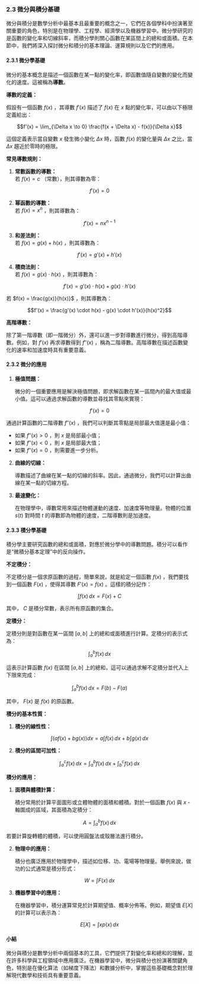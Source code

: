 ### **2.3 微分與積分基礎**

微分與積分是數學分析中最基本且最重要的概念之一，它們在各個學科中扮演著至關重要的角色，特別是在物理學、工程學、經濟學以及機器學習中。微分學研究的是函數的變化率和切線斜率，而積分學則關心函數在某區間上的總和或面積。在本節中，我們將深入探討微分和積分的基本理論、運算規則以及它們的應用。

#### **2.3.1 微分學基礎**

微分的基本概念是描述一個函數在某一點的變化率，即函數值隨自變數的變化而變化的速度。這被稱為**導數**。

**導數的定義：**

假設有一個函數  $`f(x)`$ ，其導數  $`f'(x)`$  描述了  $`f(x)`$  在  $`x`$  點的變化率，可以由以下極限定義給出：


```math
f'(x) = \lim_{\Delta x \to 0} \frac{f(x + \Delta x) - f(x)}{\Delta x}
```


這個定義表示當自變數  $`x`$  發生微小變化  $`\Delta x`$  時，函數  $`f(x)`$  的變化量與  $`\Delta x`$  之比，當  $`\Delta x`$  趨近於零時的極限。

**常見導數規則：**

1. **常數函數的導數：**  
   若  $`f(x) = c`$  （常數），則其導數為零：  
   
```math
f'(x) = 0
```


2. **幂函數的導數：**  
   若  $`f(x) = x^n`$ ，則其導數為：  
   
```math
f'(x) = n x^{n-1}
```


3. **和差法則：**  
   若  $`f(x) = g(x) + h(x)`$ ，則其導數為：  
   
```math
f'(x) = g'(x) + h'(x)
```


4. **積商法則：**  
   若  $`f(x) = g(x) \cdot h(x)`$ ，則其導數為：  
   
```math
f'(x) = g'(x) \cdot h(x) + g(x) \cdot h'(x)
```


   若  $`f(x) = \frac{g(x)}{h(x)}`$ ，則其導數為：  
   
```math
f'(x) = \frac{g'(x) \cdot h(x) - g(x) \cdot h'(x)}{h(x)^2}
```


**高階導數：**

除了第一階導數（即一階微分）外，還可以進一步對導數進行微分，得到高階導數。例如，對  $`f'(x)`$  再求導數得到  $`f''(x)`$ ，稱為二階導數。高階導數在描述函數變化的速率和加速度時具有重要意義。

#### **2.3.2 微分的應用**

1. **極值問題：**

   微分的一個重要應用是解決極值問題，即求解函數在某一區間內的最大值或最小值。這可以通過求解函數的導數並尋找其零點來實現：

   
```math
f'(x) = 0
```

   
   通過計算函數的二階導數  $`f''(x)`$ ，我們可以判斷其零點是局部最大值還是最小值：
   - 如果  $`f''(x) > 0`$ ，則  $`x`$  是局部最小值；
   - 如果  $`f''(x) < 0`$ ，則  $`x`$  是局部最大值；
   - 如果  $`f''(x) = 0`$ ，則需要進一步分析。

2. **曲線的切線：**

   導數描述了曲線在某一點的切線的斜率。因此，通過微分，我們可以計算出曲線在某一點的切線方程。

3. **最速變化：**

   在物理學中，導數常用來描述物體運動的速度、加速度等物理量。物體的位置  $`s(t)`$  對時間  $`t`$  的導數即為物體的速度，二階導數則是加速度。

#### **2.3.3 積分學基礎**

積分學主要研究函數的總和或面積，對應於微分學中的導數問題。積分可以看作是“微積分基本定理”中的反向操作。

**不定積分：**

不定積分是一個求原函數的過程，簡單來說，就是給定一個函數  $`f(x)`$ ，我們要找到一個函數  $`F(x)`$ ，使得其導數  $`F'(x) = f(x)`$ 。這樣的積分記作：


```math
\int f(x) \, dx = F(x) + C
```


其中， $`C`$  是積分常數，表示所有原函數的集合。

**定積分：**

定積分則是對函數在某一區間  $`[a, b]`$  上的總和或面積進行計算。定積分的表示式為：


```math
\int_{a}^{b} f(x) \, dx
```


這表示計算函數  $`f(x)`$  在區間  $`[a, b]`$  上的總和，這可以通過求解不定積分並代入上下限來完成：


```math
\int_{a}^{b} f(x) \, dx = F(b) - F(a)
```


其中， $`F(x)`$  是  $`f(x)`$  的原函數。

**積分的基本性質：**

1. **積分的線性性：**

   
```math
\int \left( a f(x) + b g(x) \right) dx = a \int f(x) \, dx + b \int g(x) \, dx
```


2. **積分的區間可加性：**

   
```math
\int_{a}^{c} f(x) \, dx = \int_{a}^{b} f(x) \, dx + \int_{b}^{c} f(x) \, dx
```


**積分的應用：**

1. **面積與體積計算：**

   積分常用於計算平面圖形或立體物體的面積和體積。對於一個函數  $`f(x)`$  與  $`x`$ -軸圍成的區域，其面積為定積分：

   
```math
A = \int_{a}^{b} f(x) \, dx
```


   若要計算旋轉體的體積，可以使用圓盤法或殼層法進行積分。

2. **物理中的應用：**

   積分也廣泛應用於物理學中，描述如位移、功、電場等物理量。舉例來說，做功的公式通常是積分形式：

   
```math
W = \int F(x) \, dx
```


3. **機器學習中的應用：**

   在機器學習中，積分運算常見於計算期望值、概率分佈等。例如，期望值  $`E[X]`$  的計算可以表示為：

   
```math
E[X] = \int x p(x) \, dx
```


#### **小結**

微分與積分是數學分析中兩個基本的工具，它們提供了對變化率和總和的理解，並在許多科學與工程領域中應用廣泛。在機器學習中，微分與積分也扮演著關鍵角色，特別是在優化算法（如梯度下降法）和數據分析中，掌握這些基礎概念對於理解現代數學和技術具有重要意義。